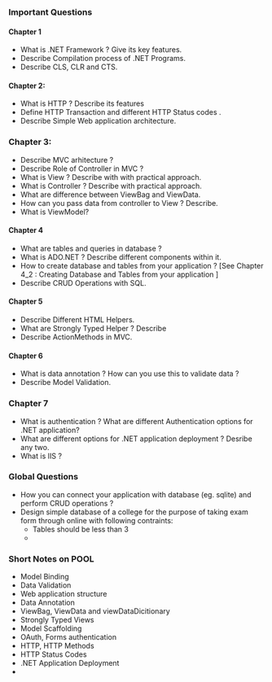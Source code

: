 ### Important Questions
#### Chapter 1
* What is .NET Framework ? Give its key features.
* Describe Compilation process of .NET Programs.
* Describe CLS, CLR and CTS.

#### Chapter 2:
* What is HTTP ? Describe its features
* Define HTTP Transaction and different HTTP Status codes .
* Describe Simple Web application architecture. 
### Chapter 3:
* Describe MVC arhitecture ? 
* Describe Role of Controller in MVC ?
* What is View ? Describe with with practical approach.
* What is Controller ? Describe with practical approach.
* What are difference between ViewBag and ViewData.
* How can you pass data from controller to View ? Describe.
* What is ViewModel?
#### Chapter 4
* What are tables and queries in database ?
* What is ADO.NET ? Describe different components within it.
* How to create database and tables from your application ? [See Chapter 4_2 : Creating Database and Tables from your application ]
* Describe CRUD Operations with SQL.
#### Chapter 5
* Describe Different HTML Helpers.
* What are Strongly Typed Helper ? Describe
* Describe ActionMethods in MVC.
#### Chapter 6
* What is data annotation ? How can you use this to validate data ?
* Describe Model Validation.
### Chapter 7
* What is authentication ? What are different Authentication options for .NET application?
* What are different options for .NET application deployment ? Desribe any two.
* What is IIS ?
### Global Questions
* How you can connect your application with database (eg. sqlite) and perform CRUD operations ?
* Design simple database of a college for the purpose of taking exam form through online with following contraints:
    * Tables should be less than 3
    * 
### Short Notes on POOL
* Model Binding
* Data Validation
* Web application structure
* Data Annotation
* ViewBag, ViewData and viewDataDicitionary
* Strongly Typed Views
* Model Scaffolding
* OAuth, Forms authentication
* HTTP, HTTP Methods
* HTTP Status Codes
* .NET Application Deployment
* 
